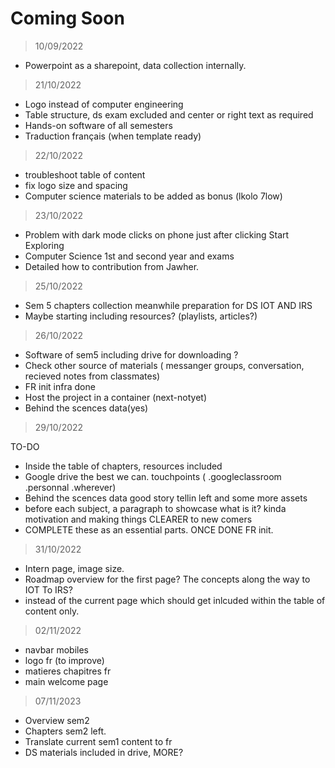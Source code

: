 # Coming Soon

> 10/09/2022
- Powerpoint as a sharepoint, data collection internally. 

> 21/10/2022

- Logo instead of computer engineering
- Table structure, ds exam excluded and center or right text as required
- Hands-on software of all semesters
- Traduction français (when template ready)



> 22/10/2022

- troubleshoot table of content 
- fix logo size and spacing
- Computer science materials to be added as bonus (lkolo 7low)

> 23/10/2022

- Problem with dark mode clicks on phone just after clicking Start Exploring
- Computer Science 1st and second year and exams
- Detailed how to contribution from Jawher.

> 25/10/2022

- Sem 5 chapters collection meanwhile preparation for DS IOT AND IRS
- Maybe starting including resources? (playlists, articles?)

> 26/10/2022

- Software of sem5 including drive for downloading ?
- Check other source of materials ( messanger groups, conversation, recieved notes from classmates)
- FR init infra done
- Host the project in a container (next-notyet)
- Behind the scences data(yes)

> 29/10/2022

TO-DO
- Inside the table of chapters, resources included
- Google drive the best we can. touchpoints ( .googleclassroom .personnal .wherever)
- Behind the scences data good story tellin left and some more assets
- before each subject, a paragraph to showcase what is it? kinda motivation and making things CLEARER to new comers
- COMPLETE these as an essential parts. ONCE DONE FR init.

> 31/10/2022

- Intern page, image size.
- Roadmap overview for the first page? The concepts along the way to IOT To IRS?
- instead of the current page which should get inlcuded within the table of content only.

> 02/11/2022

- navbar mobiles
- logo fr (to improve)
- matieres chapitres fr
- main welcome page

> 07/11/2023

- Overview sem2
- Chapters sem2 left.
- Translate current sem1 content to fr
- DS materials included in drive, MORE?
